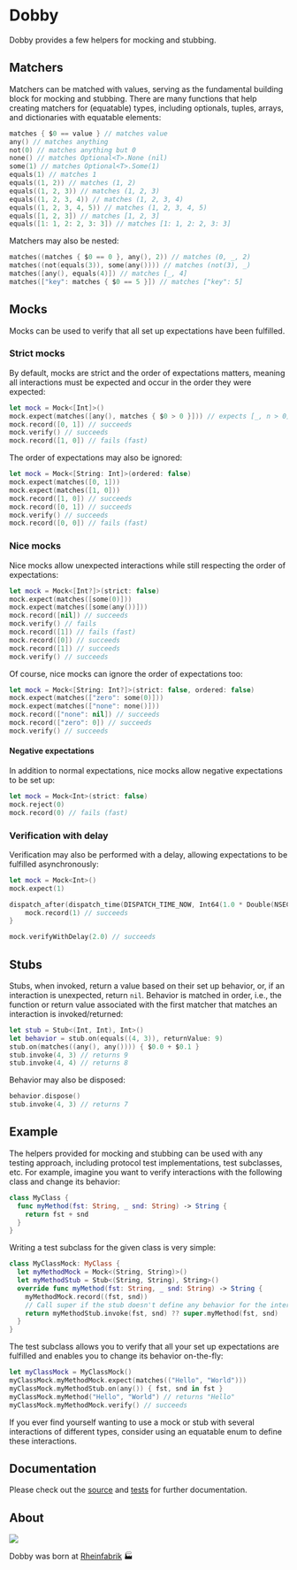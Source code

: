 # Dobby

Dobby provides a few helpers for mocking and stubbing.

## Matchers

Matchers can be matched with values, serving as the fundamental building block for mocking and stubbing. There are many functions that help creating matchers for (equatable) types, including optionals, tuples, arrays, and dictionaries with equatable elements:

```swift
matches { $0 == value } // matches value
any() // matches anything
not(0) // matches anything but 0
none() // matches Optional<T>.None (nil)
some(1) // matches Optional<T>.Some(1)
equals(1) // matches 1
equals((1, 2)) // matches (1, 2)
equals((1, 2, 3)) // matches (1, 2, 3)
equals((1, 2, 3, 4)) // matches (1, 2, 3, 4)
equals((1, 2, 3, 4, 5)) // matches (1, 2, 3, 4, 5)
equals([1, 2, 3]) // matches [1, 2, 3]
equals([1: 1, 2: 2, 3: 3]) // matches [1: 1, 2: 2, 3: 3]
```

Matchers may also be nested:

```swift
matches((matches { $0 == 0 }, any(), 2)) // matches (0, _, 2)
matches((not(equals(3)), some(any()))) // matches (not(3), _)
matches([any(), equals(4)]) // matches [_, 4]
matches(["key": matches { $0 == 5 }]) // matches ["key": 5]
```

## Mocks

Mocks can be used to verify that all set up expectations have been fulfilled.

### Strict mocks

By default, mocks are strict and the order of expectations matters, meaning all interactions must be expected and occur in the order they were expected:

```swift
let mock = Mock<[Int]>()
mock.expect(matches([any(), matches { $0 > 0 }])) // expects [_, n > 0]
mock.record([0, 1]) // succeeds
mock.verify() // succeeds
mock.record([1, 0]) // fails (fast)
```

The order of expectations may also be ignored:

```swift
let mock = Mock<[String: Int]>(ordered: false)
mock.expect(matches([0, 1]))
mock.expect(matches([1, 0]))
mock.record([1, 0]) // succeeds
mock.record([0, 1]) // succeeds
mock.verify() // succeeds
mock.record([0, 0]) // fails (fast)
```

### Nice mocks

Nice mocks allow unexpected interactions while still respecting the order of expectations:

```swift
let mock = Mock<[Int?]>(strict: false)
mock.expect(matches([some(0)]))
mock.expect(matches([some(any())]))
mock.record([nil]) // succeeds
mock.verify() // fails
mock.record([1]) // fails (fast)
mock.record([0]) // succeeds
mock.record([1]) // succeeds
mock.verify() // succeeds
```

Of course, nice mocks can ignore the order of expectations too:

```swift
let mock = Mock<[String: Int?]>(strict: false, ordered: false)
mock.expect(matches(["zero": some(0)]))
mock.expect(matches(["none": none()]))
mock.record(["none": nil]) // succeeds
mock.record(["zero": 0]) // succeeds
mock.verify() // succeeds
```

#### Negative expectations

In addition to normal expectations, nice mocks allow negative expectations to be set up:

```swift
let mock = Mock<Int>(strict: false)
mock.reject(0)
mock.record(0) // fails (fast)
```

### Verification with delay

Verification may also be performed with a delay, allowing expectations to be fulfilled asynchronously:

```swift
let mock = Mock<Int>()
mock.expect(1)

dispatch_after(dispatch_time(DISPATCH_TIME_NOW, Int64(1.0 * Double(NSEC_PER_SEC))), dispatch_get_main_queue()) {
    mock.record(1) // succeeds
}

mock.verifyWithDelay(2.0) // succeeds
```

## Stubs

Stubs, when invoked, return a value based on their set up behavior, or, if an interaction is unexpected, return `nil`. Behavior is matched in order, i.e., the function or return value associated with the first matcher that matches an interaction is invoked/returned:

```swift
let stub = Stub<(Int, Int), Int>()
let behavior = stub.on(equals((4, 3)), returnValue: 9)
stub.on(matches((any(), any()))) { $0.0 + $0.1 }
stub.invoke(4, 3) // returns 9
stub.invoke(4, 4) // returns 8
```

Behavior may also be disposed:

```swift
behavior.dispose()
stub.invoke(4, 3) // returns 7
```

## Example

The helpers provided for mocking and stubbing can be used with any testing approach, including protocol test implementations, test subclasses, etc. For example, imagine you want to verify interactions with the following class and change its behavior:

```swift
class MyClass {
  func myMethod(fst: String, _ snd: String) -> String {
    return fst + snd
  }
}
```

Writing a test subclass for the given class is very simple:

```swift
class MyClassMock: MyClass {
  let myMethodMock = Mock<(String, String)>()
  let myMethodStub = Stub<(String, String), String>()
  override func myMethod(fst: String, _ snd: String) -> String {
    myMethodMock.record((fst, snd))
    // Call super if the stub doesn't define any behavior for the interaction.
    return myMethodStub.invoke(fst, snd) ?? super.myMethod(fst, snd)
  }
}
```

The test subclass allows you to verify that all your set up expectations are fulfilled and enables you to change its behavior on-the-fly:

```swift
let myClassMock = MyClassMock()
myClassMock.myMethodMock.expect(matches(("Hello", "World")))
myClassMock.myMethodStub.on(any()) { fst, snd in fst }
myClassMock.myMethod("Hello", "World") // returns "Hello"
myClassMock.myMethodMock.verify() // succeeds
```

If you ever find yourself wanting to use a mock or stub with several interactions of different types, consider using an equatable enum to define these interactions.

## Documentation

Please check out the [source](https://github.com/rheinfabrik/Dobby/tree/master/Dobby) and [tests](https://github.com/rheinfabrik/Dobby/tree/master/DobbyTests) for further documentation.

## About

![](https://cloud.githubusercontent.com/assets/926377/8927635/28afa5de-3519-11e5-8d50-4f474eb2a57f.gif)

Dobby was born at [Rheinfabrik](http://www.rheinfabrik.de) 🏭
